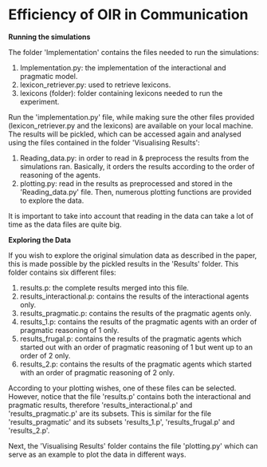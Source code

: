 # Efficiency of OIR in Communication

**Running the simulations**

The folder 'Implementation' contains the files needed to run the simulations:
  1. Implementation.py: the implementation of the interactional and pragmatic model.
  2. lexicon_retriever.py: used to retrieve lexicons.
  3. lexicons (folder): folder containing lexicons needed to run the experiment.
  
Run the 'implementation.py' file, while making sure the other files provided (lexicon_retriever.py and the lexicons) are available on your local machine. The results will be pickled, which can be accessed again and analysed using the files contained in the folder 'Visualising Results':
  1. Reading_data.py: in order to read in & preprocess the results from the simulations ran. Basically, it orders the results according to the order of reasoning of                       the agents. 
  2. plotting.py: read in the results as preprocessed and stored in the 'Reading_data.py' file. Then, numerous plotting functions are provided to explore the data. 
  
It is important to take into account that reading in the data can take a lot of time as the data files are quite big.

**Exploring the Data**

If you wish to explore the original simulation data as described in the paper, this is made possible by the pickled results in the 'Results' folder. This folder contains six different files:
  1. results.p: the complete results merged into this file.
  2. results_interactional.p: contains the results of the interactional agents only.
  3. results_pragmatic.p: contains the results of the pragmatic agents only. 
  4. results_1.p: contains the results of the pragmatic agents with an order of pragmatic reasoning of 1 only.
  5. results_frugal.p: contains the results of the pragmatic agents which started out with an order of pragmatic reasoning of 1 but went up to an order of 2 only.
  6. results_2.p: contains the results of the pragmatic agents which started with an order of pragmatic reasoning of 2 only. 

According to your plotting wishes, one of these files can be selected. However, notice that the file 'results.p' contains both the interactional and pragmatic results, therefore 'results_interactional.p' and 'results_pragmatic.p' are its subsets. This is similar for the file 'results_pragmatic' and its subsets 'results_1.p', 'results_frugal.p' and 'results_2.p'. 

Next, the 'Visualising Results' folder contains the file 'plotting.py' which can serve as an example to plot the data in different ways.
